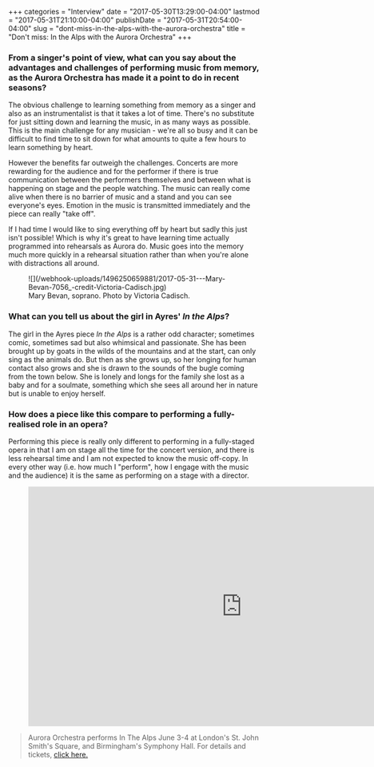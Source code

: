 +++
categories = "Interview"
date = "2017-05-30T13:29:00-04:00"
lastmod = "2017-05-31T21:10:00-04:00"
publishDate = "2017-05-31T20:54:00-04:00"
slug = "dont-miss-in-the-alps-with-the-aurora-orchestra"
title = "Don&#039;t miss: In the Alps with the Aurora Orchestra"
+++

### From a singer's point of view, what can you say about the advantages and challenges of performing music from memory, as the Aurora Orchestra has made it a point to do in recent seasons?

The obvious challenge to learning something from memory as a singer and also as an instrumentalist is that it takes a lot of time. There's no substitute for just sitting down and learning the music, in as many ways as possible. This is the main challenge for any musician - we're all so busy and it can be difficult to find time to sit down for what amounts to quite a few hours to learn something by heart. 

However the benefits far outweigh the challenges. Concerts are more rewarding for the audience and for the performer if there is true communication between the performers themselves and between what is happening on stage and the people watching. The music can really come alive when there is no barrier of music and a stand and you can see everyone's eyes. Emotion in the music is transmitted immediately and the piece can really "take off". 

If I had time I would like to sing everything off by heart but sadly this just isn't possible! Which is why it's great to have learning time actually programmed into rehearsals as Aurora do. Music goes into the memory much more quickly in a rehearsal situation rather than when you're alone with distractions all around. 

<figure data-type="image">
![](/webhook-uploads/1496250659881/2017-05-31---Mary-Bevan-7056_-credit-Victoria-Cadisch.jpg)
<figcaption>Mary Bevan, soprano. Photo by Victoria Cadisch.</figcaption>
</figure>
 
### What can you tell us about the girl in Ayres' *In the Alps*?

The girl in the Ayres piece *In the Alps* is a rather odd character; sometimes comic, sometimes sad but also whimsical and passionate. She has been brought up by goats in the wilds of the mountains and at the start, can only sing as the animals do. But then as she grows up, so her longing for human contact also grows and she is drawn to the sounds of the bugle coming from the town below. She is lonely and longs for the family she lost as a baby and for a soulmate, something which she sees all around her in nature but is unable to enjoy herself. 
 
### How does a piece like this compare to performing a fully-realised role in an opera?

Performing this piece is really only different to performing in a fully-staged opera in that I am on stage all the time for the concert version, and there is less rehearsal time and I am not expected to know the music off-copy. In every other way (i.e. how much I "perform", how I engage with the music and the audience) it is the same as performing on a stage with a director. 

<figure data-type="video">
<iframe width="854" height="480" src="https://www.youtube.com/embed/D4wmn2LdCRU" frameborder="0" allowfullscreen></iframe>
</figure>

>Aurora Orchestra performs In The Alps June 3-4 at London's St. John Smith's Square, and Birmingham's Symphony Hall. For details and tickets, [click here.](http://www.auroraorchestra.com/event/inthealps/)
